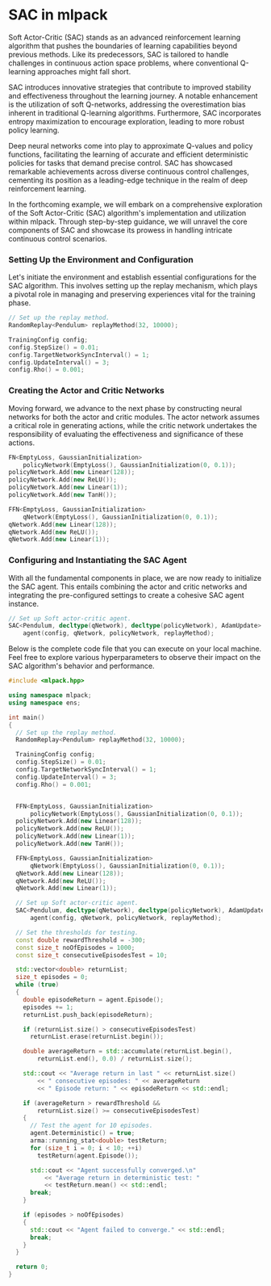 # SAC in mlpack

Soft Actor-Critic (SAC) stands as an advanced reinforcement learning algorithm that pushes the boundaries of learning capabilities beyond previous methods. Like its predecessors, SAC is tailored to handle challenges in continuous action space problems, where conventional Q-learning approaches might fall short.

SAC introduces innovative strategies that contribute to improved stability and effectiveness throughout the learning journey. A notable enhancement is the utilization of soft Q-networks, addressing the overestimation bias inherent in traditional Q-learning algorithms. Furthermore, SAC incorporates entropy maximization to encourage exploration, leading to more robust policy learning.

Deep neural networks come into play to approximate Q-values and policy functions, facilitating the learning of accurate and efficient deterministic policies for tasks that demand precise control. SAC has showcased remarkable achievements across diverse continuous control challenges, cementing its position as a leading-edge technique in the realm of deep reinforcement learning.

In the forthcoming example, we will embark on a comprehensive exploration of the Soft Actor-Critic (SAC) algorithm's implementation and utilization within mlpack. Through step-by-step guidance, we will unravel the core components of SAC and showcase its prowess in handling intricate continuous control scenarios.

### Setting Up the Environment and Configuration
Let's initiate the environment and establish essential configurations for the SAC algorithm. This involves setting up the replay mechanism, which plays a pivotal role in managing and preserving experiences vital for the training phase.

```c++
// Set up the replay method.
RandomReplay<Pendulum> replayMethod(32, 10000);

TrainingConfig config;
config.StepSize() = 0.01;
config.TargetNetworkSyncInterval() = 1;
config.UpdateInterval() = 3;
config.Rho() = 0.001;
```

### Creating the Actor and Critic Networks
Moving forward, we advance to the next phase by constructing neural networks for both the actor and critic modules. The actor network assumes a critical role in generating actions, while the critic network undertakes the responsibility of evaluating the effectiveness and significance of these actions.

```c++
FN<EmptyLoss, GaussianInitialization>
    policyNetwork(EmptyLoss(), GaussianInitialization(0, 0.1));
policyNetwork.Add(new Linear(128));
policyNetwork.Add(new ReLU());
policyNetwork.Add(new Linear(1));
policyNetwork.Add(new TanH());

FFN<EmptyLoss, GaussianInitialization>
    qNetwork(EmptyLoss(), GaussianInitialization(0, 0.1));
qNetwork.Add(new Linear(128));
qNetwork.Add(new ReLU());
qNetwork.Add(new Linear(1));
```

### Configuring and Instantiating the SAC Agent
With all the fundamental components in place, we are now ready to initialize the SAC agent. This entails combining the actor and critic networks and integrating the pre-configured settings to create a cohesive SAC agent instance.

```c++
// Set up Soft actor-critic agent.
SAC<Pendulum, decltype(qNetwork), decltype(policyNetwork), AdamUpdate>
    agent(config, qNetwork, policyNetwork, replayMethod);
```

Below is the complete code file that you can execute on your local machine. Feel free to explore various hyperparameters to observe their impact on the SAC algorithm's behavior and performance. 

```c++
#include <mlpack.hpp>

using namespace mlpack;
using namespace ens;

int main()
{
  // Set up the replay method.
  RandomReplay<Pendulum> replayMethod(32, 10000);

  TrainingConfig config;
  config.StepSize() = 0.01;
  config.TargetNetworkSyncInterval() = 1;
  config.UpdateInterval() = 3;
  config.Rho() = 0.001;


  FFN<EmptyLoss, GaussianInitialization>
      policyNetwork(EmptyLoss(), GaussianInitialization(0, 0.1));
  policyNetwork.Add(new Linear(128));
  policyNetwork.Add(new ReLU());
  policyNetwork.Add(new Linear(1));
  policyNetwork.Add(new TanH());

  FFN<EmptyLoss, GaussianInitialization>
      qNetwork(EmptyLoss(), GaussianInitialization(0, 0.1));
  qNetwork.Add(new Linear(128));
  qNetwork.Add(new ReLU());
  qNetwork.Add(new Linear(1));

  // Set up Soft actor-critic agent.
  SAC<Pendulum, decltype(qNetwork), decltype(policyNetwork), AdamUpdate>
      agent(config, qNetwork, policyNetwork, replayMethod);

  // Set the thresholds for testing.
  const double rewardThreshold = -300;
  const size_t noOfEpisodes = 1000;
  const size_t consecutiveEpisodesTest = 10;

  std::vector<double> returnList;
  size_t episodes = 0;
  while (true)
  {
    double episodeReturn = agent.Episode();
    episodes += 1;
    returnList.push_back(episodeReturn);

    if (returnList.size() > consecutiveEpisodesTest)
      returnList.erase(returnList.begin());

    double averageReturn = std::accumulate(returnList.begin(),
        returnList.end(), 0.0) / returnList.size();

    std::cout << "Average return in last " << returnList.size()
        << " consecutive episodes: " << averageReturn
        << " Episode return: " << episodeReturn << std::endl;

    if (averageReturn > rewardThreshold &&
        returnList.size() >= consecutiveEpisodesTest)
    {
      // Test the agent for 10 episodes.
      agent.Deterministic() = true;
      arma::running_stat<double> testReturn;
      for (size_t i = 0; i < 10; ++i)
        testReturn(agent.Episode());

      std::cout << "Agent successfully converged.\n"
          << "Average return in deterministic test: "
          << testReturn.mean() << std::endl;
      break;
    }

    if (episodes > noOfEpisodes)
    {
      std::cout << "Agent failed to converge." << std::endl;
      break;
    }
  }

  return 0;
}
```